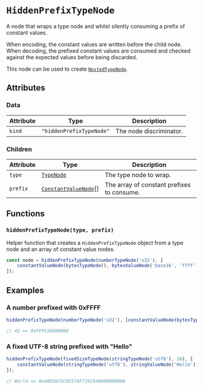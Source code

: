 # `HiddenPrefixTypeNode`

A node that wraps a type node and whilst silently consuming a prefix of constant values.

When encoding, the constant values are written before the child node. When decoding, the prefixed constant values are consumed and checked against the expected values before being discarded.

This node can be used to create [`NestedTypeNode`](./NestedTypeNode.md).

## Attributes

### Data

| Attribute | Type                     | Description             |
| --------- | ------------------------ | ----------------------- |
| `kind`    | `"hiddenPrefixTypeNode"` | The node discriminator. |

### Children

| Attribute | Type                                                       | Description                                |
| --------- | ---------------------------------------------------------- | ------------------------------------------ |
| `type`    | [`TypeNode`](./README.md)                                  | The type node to wrap.                     |
| `prefix`  | [`ConstantValueNode`](./valueNodes/ConstantValueNode.md)[] | The array of constant prefixes to consume. |

## Functions

### `hiddenPrefixTypeNode(type, prefix)`

Helper function that creates a `HiddenPrefixTypeNode` object from a type node and an array of constant value nodes.

```ts
const node = hiddenPrefixTypeNode(numberTypeNode('u32'), [
    constantValueNode(bytesTypeNode(), bytesValueNode('base16', 'ffff')),
]);
```

## Examples

### A number prefixed with 0xFFFF

```ts
hiddenPrefixTypeNode(numberTypeNode('u32'), [constantValueNode(bytesTypeNode(), bytesValueNode('base16', 'ffff'))]);

// 42 => 0xFFFF2A000000
```

### A fixed UTF-8 string prefixed with "Hello"

```ts
hiddenPrefixTypeNode(fixedSizeTypeNode(stringTypeNode('utf8'), 10), [
    constantValueNode(stringTypeNode('utf8'), stringValueNode('Hello')),
]);

// World => 0x48656C6C6F576F726C640000000000
```
